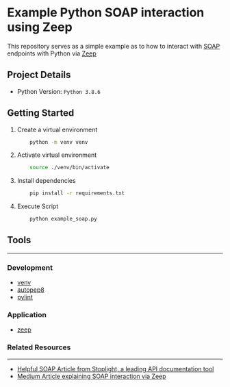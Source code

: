 # Example Python SOAP interaction using Zeep

This repository serves as a simple example as to how to interact with [SOAP](https://www.w3.org/TR/2000/NOTE-SOAP-20000508/) endpoints with Python via [Zeep](https://docs.python-zeep.org/en/master/)

## Project Details

- Python Version: `Python 3.8.6`

## Getting Started

1. Create a virtual environment
   ```bash
       python -m venv venv
   ```
2. Activate virtual environment

   ```bash
       source ./venv/bin/activate
   ```

3. Install dependencies
   ```bash
       pip install -r requirements.txt
   ```
4. Execute Script
   ```bash
       python example_soap.py
   ```

## Tools

---

### Development

- [venv](https://docs.python.org/3/library/venv.html)
- [autopep8](https://pypi.org/project/autopep8/)
- [pylint](https://pypi.org/project/pylint/)

### Application

- [zeep](https://docs.python-zeep.org/en/master/)

### Related Resources

---

- [Helpful SOAP Article from Stoplight, a leading API documentation tool](https://stoplight.io/api-types/soap-api/)
- [Medium Article explaining SOAP interaction via Zeep](https://medium.com/@bkaankuguoglu/how-to-send-soap-requests-in-python-using-zeep-9fd78adb5346)
